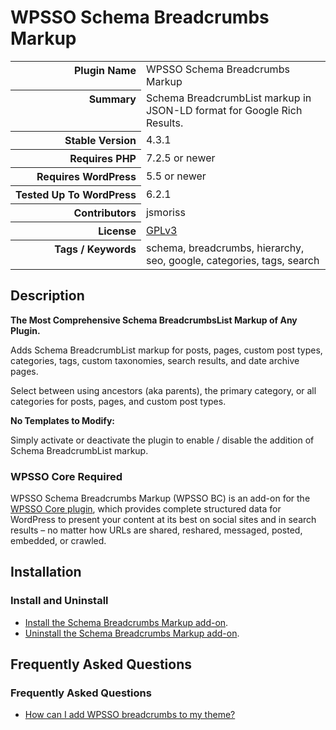 <h1>WPSSO Schema Breadcrumbs Markup</h1>

<table>
<tr><th align="right" valign="top" nowrap>Plugin Name</th><td>WPSSO Schema Breadcrumbs Markup</td></tr>
<tr><th align="right" valign="top" nowrap>Summary</th><td>Schema BreadcrumbList markup in JSON-LD format for Google Rich Results.</td></tr>
<tr><th align="right" valign="top" nowrap>Stable Version</th><td>4.3.1</td></tr>
<tr><th align="right" valign="top" nowrap>Requires PHP</th><td>7.2.5 or newer</td></tr>
<tr><th align="right" valign="top" nowrap>Requires WordPress</th><td>5.5 or newer</td></tr>
<tr><th align="right" valign="top" nowrap>Tested Up To WordPress</th><td>6.2.1</td></tr>
<tr><th align="right" valign="top" nowrap>Contributors</th><td>jsmoriss</td></tr>
<tr><th align="right" valign="top" nowrap>License</th><td><a href="https://www.gnu.org/licenses/gpl.txt">GPLv3</a></td></tr>
<tr><th align="right" valign="top" nowrap>Tags / Keywords</th><td>schema, breadcrumbs, hierarchy, seo, google, categories, tags, search</td></tr>
</table>

<h2>Description</h2>

<!-- about -->

<p><strong>The Most Comprehensive Schema BreadcrumbsList Markup of Any Plugin.</strong></p>

<p>Adds Schema BreadcrumbList markup for posts, pages, custom post types, categories, tags, custom taxonomies, search results, and date archive pages.</p>

<p>Select between using ancestors (aka parents), the primary category, or all categories for posts, pages, and custom post types.</p>

<p><strong>No Templates to Modify:</strong></p>

<p>Simply activate or deactivate the plugin to enable / disable the addition of Schema BreadcrumbList markup.</p>

<!-- /about -->

<h3>WPSSO Core Required</h3>

<p>WPSSO Schema Breadcrumbs Markup (WPSSO BC) is an add-on for the <a href="https://wordpress.org/plugins/wpsso/">WPSSO Core plugin</a>, which provides complete structured data for WordPress to present your content at its best on social sites and in search results – no matter how URLs are shared, reshared, messaged, posted, embedded, or crawled.</p>

<h2>Installation</h2>

<h3 class="top">Install and Uninstall</h3>

<ul>
<li><a href="https://wpsso.com/docs/plugins/wpsso-breadcrumbs/installation/install-the-plugin/">Install the Schema Breadcrumbs Markup add-on</a>.</li>
<li><a href="https://wpsso.com/docs/plugins/wpsso-breadcrumbs/installation/uninstall-the-plugin/">Uninstall the Schema Breadcrumbs Markup add-on</a>.</li>
</ul>

<h2>Frequently Asked Questions</h2>

<h3 class="top">Frequently Asked Questions</h3>

<ul>
<li><a href="https://wpsso.com/docs/plugins/wpsso-breadcrumbs/faqs/how-can-i-add-wpsso-breadcrumbs-to-my-theme/">How can I add WPSSO breadcrumbs to my theme?</a></li>
</ul>

